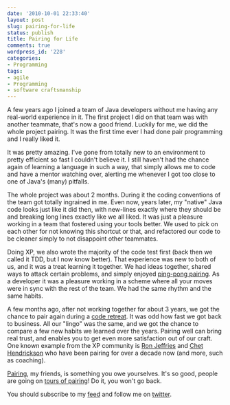 ```yaml
---
date: '2010-10-01 22:33:40'
layout: post
slug: pairing-for-life
status: publish
title: Pairing for Life
comments: true
wordpress_id: '228'
categories:
- Programming
tags:
- agile
- Programming
- software craftsmanship
---
```


A few years ago I joined a team of Java developers without me having any real-world experience in it. The first project I did on that team was with another teammate, that's now a good friend. Luckily for me, we did the whole project pairing. It was the first time ever I had done pair programming and I really liked it.

It was pretty amazing. I've gone from totally new to an environment to pretty efficient so fast I couldn't believe it. I still haven't had the chance again of learning a language in such a way, that simply allows me to code and have a mentor watching over, alerting me whenever I got too close to one of Java's (many) pitfalls.

The whole project was about 2 months. During it the coding conventions of the team got totally ingrained in me. Even now, years later, my "native" Java code looks just like it did then, with new-lines exactly where they should be and breaking long lines exactly like we all liked. It was just a pleasure working in a team that fostered using your tools better. We used to pick on each other for not knowing this shortcut or that, and refactored our code to be cleaner simply to not disappoint other teammates.

Doing XP, we also wrote the majority of the code test first (back then we called it TDD, but I now know better). That experience was new to both of us, and it was a treat learning it together. We had ideas together, shared ways to attack certain problems, and simply enjoyed [ping-pong pairing](http://bit.ly/cpZRZs). As a developer it was a pleasure working in a scheme where all your moves were in sync with the rest of the team. We had the same rhythm and the same habits.

A few months ago, after not working together for about 3 years, we got the chance to pair again during a [code retreat](/2010/05/10/notes-from-the-first-israeli-code-retreat/). It was odd how fast we got back to business. All our "lingo" was the same, and we got the chance to compare a few new habits we learned over the years. Pairing well can bring real trust, and enables you to get even more satisfaction out of our craft. One known example from the XP community is [Ron Jeffries](http://twitter.com/ronjeffries) and [Chet Hendrickson](http://twitter.com/chethendrickson) who have been pairing for over a decade now (and more, such as coaching).

[Pairing](/2010/09/30/pairing-for-a-better-future-grunts-making-a-change/), my friends, is something you owe yourselves. It's so good, people are going on [tours of pairing](http://bit.ly/cZhYjU)! Do it, you won't go back.

You should subscribe to my [feed](http://feeds.feedburner.com/TheCodeDump) and follow me on [twitter](http://twitter.com/avivby).

